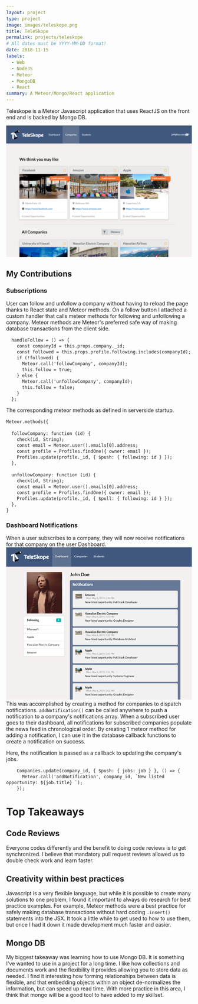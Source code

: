 ```yaml
---
layout: project
type: project
image: images/teleskope.png
title: TeleSkope
permalink: projects/teleskope
# All dates must be YYYY-MM-DD format!
date: 2018-11-15
labels:
  - Web
  - NodeJS
  - Meteor
  - MongoDB
  - React
summary: A Meteor/Mongo/React application
---
```


Teleskope is a Meteor Javascript application that uses ReactJS on the front end and is backed by Mongo DB.

<img class="ui medium rounded image" src="../images/teleskope.png">

## My Contributions

### Subscriptions
User can follow and unfollow a company without having to reload the page thanks to React state and Meteor methods. 
On a follow button I attached a custom handler that calls meteor methods for following and unfollowing a company. Meteor methods are 
Meteor's preferred safe way of making database transactions from the client side. 
```
  handleFollow = () => {
    const companyId = this.props.company._id;
    const followed = this.props.profile.following.includes(companyId);
    if (!followed) {
      Meteor.call('followCompany', companyId);
      this.follow = true;
    } else {
      Meteor.call('unfollowCompany', companyId);
      this.follow = false;
    }
  };
```
The corresponding meteor methods as defined in serverside startup. 
```
Meteor.methods({

  followCompany: function (id) {
    check(id, String);
    const email = Meteor.user().emails[0].address;
    const profile = Profiles.findOne({ owner: email });
    Profiles.update(profile._id, { $push: { following: id } });
  },

  unfollowCompany: function (id) {
    check(id, String);
    const email = Meteor.user().emails[0].address;
    const profile = Profiles.findOne({ owner: email });
    Profiles.update(profile._id, { $pull: { following: id } });
  },
}
```

### Dashboard Notifications
When a user subscribes to a company, they will now receive notifications for that company on the user Dashboard. 
<img class="ui medium rounded image" src="../images/teleskope-notifications.png">
This was accomplished by creating a method for companies to dispatch notifications. `addNotification()` can be called anywhere to push a notification to a company's notifications array.
When a subscribed user goes to their dashboard, all notifications for subscribed companies populate the news feed in chronological order. 
By creating 1 meteor method for adding a notification, I can use it in the database callback functions to create a notification on success. 

Here, the notification is passed as a callback to updating the company's jobs.
```
    Companies.update(company_id, { $push: { jobs: job } }, () => {
      Meteor.call('addNotification', company_id, `New listed opportunity: ${job.title} `);
    });
```





# Top Takeaways
## Code Reviews
Everyone codes differently and the benefit to doing code reviews is to get synchronized. I believe that mandatory pull request reviews allowed us to double check work and learn faster. 


## Creativity within best practices
Javascript is a very flexible language, but while it is possible to create many solutions to one problem, I found it important to always do research for best practice examples. For example, Meteor methods were a best practice for safely making database transactions without hard coding `.insert()` statements into the JSX. It took a little while to get used to how to use them, but once I had it down it made development much faster and easier.

## Mongo DB
My biggest takeaway was learning how to use Mongo DB. It is something I've wanted to use in a project for a long time. I like how collections and documents work and the flexibility it provides allowing you to store data as needed. I find it interesting how forming relationships between data is flexible, and that embedding objects within an object de-normalizes the information, but can speed up read time. With more practice in this area, I think that mongo will be a good tool to have added to my skillset. 


